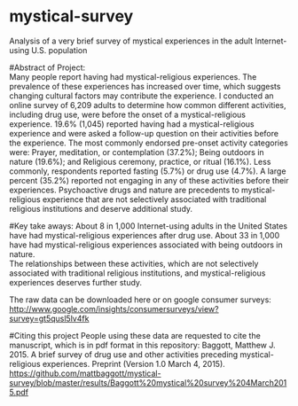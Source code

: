 # mystical-survey
Analysis of a very brief survey of mystical experiences in the adult Internet-using U.S. population

#Abstract of Project:  
Many people report having had mystical-religious experiences. The prevalence of these experiences has increased over time, which suggests changing cultural factors may contribute the experience. I conducted an online survey of 6,209 adults to determine how common different activities, including drug use, were before the onset of a mystical-religious experience.  19.6% (1,045) reported having had a mystical-religious experience and were asked a follow-up question on their activities before the experience.  The most commonly endorsed pre-onset activity categories were: Prayer, meditation, or contemplation (37.2%); Being outdoors in nature (19.6%); and Religious ceremony, practice, or ritual (16.1%). Less commonly, respondents reported fasting (5.7%) or drug use (4.7%). A large percent (35.2%) reported not engaging in any of these activities before their experiences. Psychoactive drugs and nature are precedents to mystical-religious experience that are not selectively associated with traditional religious institutions and deserve additional study.

#Key take aways: 
About 8 in 1,000 Internet-using adults in the United States have had mystical-religious experiences after drug use.
About 33 in 1,000 have had mystical-religious experiences associated with being outdoors in nature.  
The relationships between these activities, which are not selectively associated with traditional religious institutions, and mystical-religious experiences deserves further study.

The raw data can be downloaded here or on google consumer surveys:
http://www.google.com/insights/consumersurveys/view?survey=gt5qusl5lv4fk

#Citing this project
People using these data are requested to cite the manuscript, which is in pdf format in this repository:
Baggott, Matthew J. 2015. A brief survey of drug use and other activities preceding mystical-religious experiences.  Preprint (Version 1.0 March 4, 2015). https://github.com/mattbaggott/mystical-survey/blob/master/results/Baggott%20mystical%20survey%204March2015.pdf
